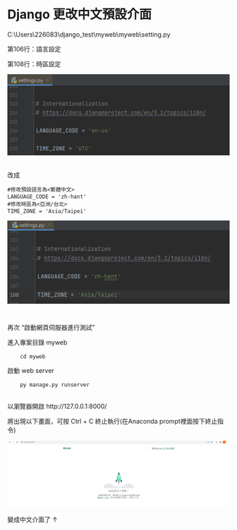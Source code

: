# Django 更改中文預設介面


C:\Users\226083\django_test\myweb\myweb\setting.py 

第106行：語言設定

第108行：時區設定

![image](https://github.com/YueYue32/Django_Learning/blob/main/6.%20%E7%B7%A8%E8%BC%AF%E5%B0%88%E6%A1%88%E7%92%B0%E5%A2%83%E8%A8%AD%E5%AE%9A%E6%AA%94%EF%BC%9Amywebsettings.py/3.%20Django%20%E6%9B%B4%E6%94%B9%E4%B8%AD%E6%96%87%E9%A0%90%E8%A8%AD%E4%BB%8B%E9%9D%A2/4.png)


<br>
改成

    #修改預設語言為<繁體中文>
    LANGUAGE_CODE = 'zh-hant'
    #修改時區為<亞洲/台北>
    TIME_ZONE = 'Asia/Taipei'

![image](https://github.com/YueYue32/Django_Learning/blob/main/6.%20%E7%B7%A8%E8%BC%AF%E5%B0%88%E6%A1%88%E7%92%B0%E5%A2%83%E8%A8%AD%E5%AE%9A%E6%AA%94%EF%BC%9Amywebsettings.py/3.%20Django%20%E6%9B%B4%E6%94%B9%E4%B8%AD%E6%96%87%E9%A0%90%E8%A8%AD%E4%BB%8B%E9%9D%A2/5.png)


#


再次 “啟動網頁伺服器進行測試”

進入專案目錄 myweb

        cd myweb

啟動 web server

        py manage.py runserver 


<br>
以瀏覽器開啟 http://127.0.0.1:8000/

將出現以下畫面，可按 Ctrl + C 終止執行(在Anaconda prompt裡面按下終止指令)

![image](https://github.com/YueYue32/Django_Learning/blob/main/6.%20%E7%B7%A8%E8%BC%AF%E5%B0%88%E6%A1%88%E7%92%B0%E5%A2%83%E8%A8%AD%E5%AE%9A%E6%AA%94%EF%BC%9Amywebsettings.py/3.%20Django%20%E6%9B%B4%E6%94%B9%E4%B8%AD%E6%96%87%E9%A0%90%E8%A8%AD%E4%BB%8B%E9%9D%A2/6.png)

變成中文介面了  ↑
